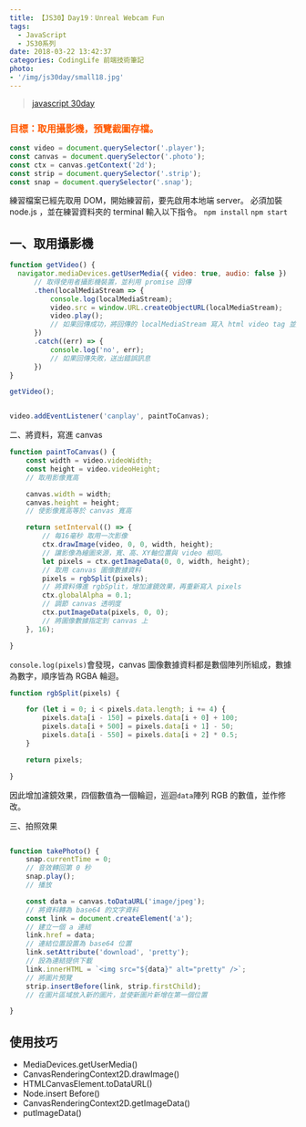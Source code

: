 ```yaml
---
title: 【JS30】Day19：Unreal Webcam Fun
tags:
  - JavaScript
  - JS30系列
date: 2018-03-22 13:42:37
categories: CodingLife 前端技術筆記
photo:
- '/img/js30day/small18.jpg'
---
```


> [javascript 30day](https://javascript30.com/)

<!-- more -->

### <span style="color:#ff5900">目標：取用攝影機，預覽截圖存檔。</span>

```js
const video = document.querySelector('.player');
const canvas = document.querySelector('.photo');
const ctx = canvas.getContext('2d');
const strip = document.querySelector('.strip');
const snap = document.querySelector('.snap');
```

練習檔案已經先取用 DOM，開始練習前，要先啟用本地端 server。
必須加裝 node.js ，並在練習資料夾的 terminal 輸入以下指令。
`npm install`
`npm start`

## 一、取用攝影機

```js
function getVideo() {
  navigator.mediaDevices.getUserMedia({ video: true, audio: false })
      // 取得使用者攝影機裝置，並利用 promise 回傳
      .then(localMediaStream => {
          console.log(localMediaStream);
          video.src = window.URL.createObjectURL(localMediaStream);
          video.play();
          // 如果回傳成功，將回傳的 localMediaStream 寫入 html video tag 並播放。
      })
      .catch((err) => {
          console.log('no', err);
          // 如果回傳失敗，送出錯誤訊息
      })
}

getVideo();
```
```js

video.addEventListener('canplay', paintToCanvas);
```

二、將資料，寫進 canvas

```js
function paintToCanvas() {
    const width = video.videoWidth;
    const height = video.videoHeight;
    // 取用影像寬高

    canvas.width = width;
    canvas.height = height;
    // 使影像寬高等於 canvas 寬高

    return setInterval(() => {
        // 每16毫秒 取用一次影像
        ctx.drawImage(video, 0, 0, width, height);
        // 讓影像為繪圖來源，寬、高、XY軸位置與 video 相同。
        let pixels = ctx.getImageData(0, 0, width, height);
        // 取用 canvas 圖像數據資料
        pixels = rgbSplit(pixels);
        // 將資料傳進 rgbSplit，增加濾鏡效果，再重新寫入 pixels
        ctx.globalAlpha = 0.1;
        // 調節 canvas 透明度
        ctx.putImageData(pixels, 0, 0);
        // 將圖像數據指定到 canvas 上
    }, 16);

}
```
`console.log(pixels)`會發現，canvas 圖像數據資料都是數個陣列所組成，數據為數字，順序皆為 RGBA 輪迴。

```js
function rgbSplit(pixels) {

    for (let i = 0; i < pixels.data.length; i += 4) {
        pixels.data[i - 150] = pixels.data[i + 0] + 100;
        pixels.data[i + 500] = pixels.data[i + 1] - 50;
        pixels.data[i - 550] = pixels.data[i + 2] * 0.5;
    }

    return pixels;

}
```

因此增加濾鏡效果，四個數值為一個輪迴，巡迴`data`陣列 RGB 的數值，並作修改。

三、拍照效果

```js

function takePhoto() {
    snap.currentTime = 0;
    // 音效轉回第 0 秒
    snap.play();
    // 播放

    const data = canvas.toDataURL('image/jpeg');
    // 將資料轉為 base64 的文字資料
    const link = document.createElement('a');
    // 建立一個 a 連結
    link.href = data;
    // 連結位置設置為 base64 位置
    link.setAttribute('download', 'pretty');
    // 設為連結提供下載
    link.innerHTML = `<img src="${data}" alt="pretty" />`;
    // 將圖片預覽
    strip.insertBefore(link, strip.firstChild);
    // 在圖片區域放入新的圖片，並使新圖片新增在第一個位置

}

```

## 使用技巧

- MediaDevices.getUserMedia()
- CanvasRenderingContext2D.drawImage()
- HTMLCanvasElement.toDataURL()
- Node.insert Before()
- CanvasRenderingContext2D.getImageData()
- putImageData()